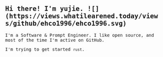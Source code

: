 <h2>
    <samp>Hi there! I'm yujie. ![](https://views.whatilearened.today/views/github/ehco1996/ehco1996.svg)</samp>
</h2>
<p>
    <samp>
        I'm a Software & Prompt Engineer. I like open
        source, and most of the time I'm active on GitHub.
    </samp>
</p>
<p>
    <samp>
        I'm trying to get started <code>rust</code>.
    </samp>
</p>







